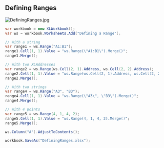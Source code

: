 ## Defining Ranges

![DefiningRanges.jpg](http://download-codeplex.sec.s-msft.com/Download?ProjectName=closedxml&DownloadId=165393 "DefiningRanges.jpg")  

```c#
var workbook = new XLWorkbook();
var ws = workbook.Worksheets.Add("Defining a Range");

// With a string
var range1 = ws.Range("A1:B1");
range1.Cell(1, 1).Value = "ws.Range(\"A1:B1\").Merge()";
range1.Merge();

// With two XLAddresses
var range2 = ws.Range(ws.Cell(2, 1).Address, ws.Cell(2, 2).Address);
range2.Cell(1, 1).Value = "ws.Range(ws.Cell(2, 1).Address, ws.Cell(2, 2).Address).Merge()";
range2.Merge();

// With two strings
var range4 = ws.Range("A3", "B3");
range4.Cell(1, 1).Value = "ws.Range(\"A3\", \"B3\").Merge()";
range4.Merge();

// With 4 points
var range5 = ws.Range(4, 1, 4, 2);
range5.Cell(1, 1).Value = "ws.Range(4, 1, 4, 2).Merge()";
range5.Merge();

ws.Column("A").AdjustToContents();

workbook.SaveAs("DefiningRanges.xlsx");
```
